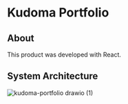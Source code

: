 # Kudoma Portfolio

## About

This product was developed with React.

## System Architecture

![kudoma-portfolio drawio (1)](https://github.com/user-attachments/assets/0bdbfcc1-2df0-4757-a7ec-5c77280fea5e)
